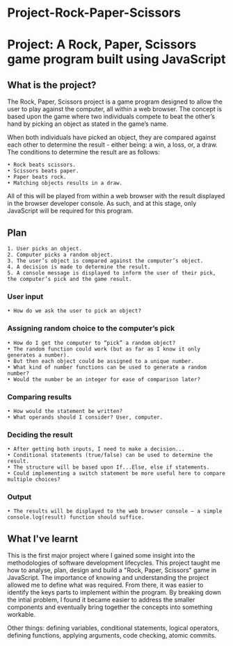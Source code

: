 # Project-Rock-Paper-Scissors
# Project: A Rock, Paper, Scissors game program built using JavaScript

## What is the project?
The Rock, Paper, Scissors project is a game program designed to allow the user to play against the computer, all within a web browser. The concept is based upon the game where two individuals compete to beat the other’s hand by picking an object as stated in the game’s name.

When both individuals have picked an object, they are compared against each other to determine the result - either being: a win, a loss, or, a draw. The conditions to determine the result are as follows:

    • Rock beats scissors.
    • Scissors beats paper.
    • Paper beats rock.
    • Matching objects results in a draw.

All of this will be played from within a web browser with the result displayed in the browser developer console. As such, and at this stage, only JavaScript will be required for this program.


## Plan
    1. User picks an object.
    2. Computer picks a random object.
    3. The user’s object is compared against the computer’s object.
    4. A decision is made to determine the result.
    5. A console message is displayed to inform the user of their pick, the computer’s pick and the game result.


### User input
    • How do we ask the user to pick an object?

### Assigning random choice to the computer’s pick
    • How do I get the computer to “pick” a random object?
    • The random function could work (but as far as I know it only generates a number).
    • But then each object could be assigned to a unique number.
    • What kind of number functions can be used to generate a random number?
    • Would the number be an integer for ease of comparison later?

### Comparing results
    • How would the statement be written?
    • What operands should I consider? User, computer.

### Deciding the result
    • After getting both inputs, I need to make a decision...
    • Conditional statements (true/false) can be used to determine the result.
    • The structure will be based upon If...Else, else if statements.
    • Could implementing a switch statement be more useful here to compare multiple choices?

### Output
    • The results will be displayed to the web browser console – a simple console.log(result) function should suffice.
    
## What I've learnt
This is the first major project where I gained some insight into the methodologies of software development lifecycles. This project taught me how to analyse, plan, design and build a "Rock, Paper, Scissors" game in JavaScript. The importance of knowing and understanding the project allowed me to define what was required. From there, it was easier to identify the keys parts to implement within the program. By breaking down the intial problem, I found it became easier to address the smaller components and eventually bring together the concepts into something workable.

Other things: defining variables, conditional statements, logical operators, defining functions, applying arguments, code checking, atomic commits.
